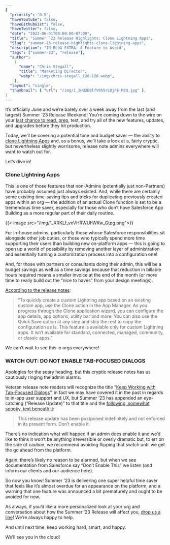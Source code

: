 ```yaml
---
{
  "priority": "0.5",
  "haveYoutube": false,
  "haveGithubGist": false,
  "haveTwitter": false,
  "date": "2023-06-01T08:00:00-07:00",
  "title": "Summer ’23 Release Highlights: Clone Lightning Apps",
  "Slug": "summer-23-release-highlights-clone-lightning-apps",
  "description": "IN-BLOG EXTRA: A Feature to Avoid",
  "tags": ["summer-23", "release"],
  "author":
    {
      "name": "Chris Stegall",
      "title": "Marketing Director",
      "webp": "/img/chris-stegall_128-128.webp",
    },
  "layout": "single",
  "thumbnail": { "url": "/img/1_2HU2EBlfV9h5rLDjPE-MZQ.jpg" },
}
---
```


It’s officially June and we’re barely over a week away from the last (and largest) Summer ’23 Release Weekend! You’re coming down to the wire on your [last chance to read, prep](https://medium.com/creme-de-la-crm/releasehighlights/home), test, and try all of the new features, updates, and upgrades before they hit production.

Today, we’ll be covering a potential time and budget saver — the ability to [clone Lightning Apps](https://help.salesforce.com/s/articleView?id=release-notes.rn_customization_general_clone_app.htm&release=244&type=5) and, as a bonus, we’ll take a look at a, fairly cryptic, but nevertheless slightly worrisome, release note admins everywhere will want to watch out for.

Let’s dive in!

### Clone Lightning Apps

This is one of those features that non-Admins (potentially just non-Partners) have probably assumed just always existed. And, while there are certainly some existing time-saving tips and tricks for duplicating previously created apps within an org — the addition of an actual Clone function is set to be a tremendous time saver, especially for those who don’t have Salesforce App Building as a more regular part of their daily routine.

{{< image src="/img/1_XRKLf_vxVHRWUhWKw_Gtpg.png">}}

For in-house admins, particularly those whose Salesforce responsibilities sit alongside other job duties, or those who typically spend more time supporting their users than building new on-platform apps — this is going to open up a world of possibility by removing another layer of administration and essentially turning a customization process into a configuration one!

And, for those with partners or consultants doing their admin, this will be a budget savings as well as a time savings because that reduction in billable hours required means a smaller invoice at the end of the month (or more time to really build out the “nice to haves” from your design meetings).

[According to the release notes](https://help.salesforce.com/s/articleView?id=release-notes.rn_customization_general_clone_app.htm&release=244&type=5):

> “To quickly create a custom Lightning app based on an existing custom app, use the Clone action in the App Manager. As you progress through the Clone application wizard, you can configure the app details, app options, utility bar and more. You can also use the Quick Save option at any step and skip the rest to copy the configuration as is. This feature is available only for custom Lightning apps. It isn’t available for standard, connected, managed, community, or classic apps.”

We can’t wait to see this in orgs everywhere!

### WATCH OUT: DO NOT ENABLE TAB-FOCUSED DIALOGS

Apologies for the scary heading, but this cryptic release notes has us cautiously ringing the admin alarms.

Veteran release note readers will recognize the title “[Keep Working with Tab-Focused Dialogs](https://help.salesforce.com/s/articleView?id=release-notes.rn_console_dialogs.htm&release=244&type=5)”, in fact we may have covered it in the past in regards to in-app user support and UX, but Summer ’23 has appended an eye-catching (“Release Update)” to that title and the [following, somewhat spooky, text beneath it](https://help.salesforce.com/s/articleView?id=release-notes.rn_console_dialogs.htm&release=244&type=5):

> This release update has been postponed indefinitely and not enforced in its present form. Don’t enable it.

There’s no indication what will happen if an admin does enable it and we’d like to think it won’t be anything irreversible or overly dramatic but, to err on the side of caution, we recommend avoiding flipping that switch until we get the go ahead from the platform.

Again, there’s likely no reason to be alarmed, but when we see documentation from Salesforce say “Don’t Enable This” we listen (and inform our clients and our audience here).

So now you know! Summer ’23 is delivering one super helpful time saver that feels like it’s almost overdue for an appearance on the platform, and a warning that one feature was announced a bit prematurely and ought to be avoided for now.

As always, if you’d like a more personalized look at your org and conversation about how the Summer ’23 Release will affect you, [drop us a line](https://appexchange.salesforce.com/appxListingDetail?listingId=a0N30000001gF9jEAE)! We’re always happy to help.

And until next time, keep working hard, smart, and happy.

We’ll see you in the cloud!
